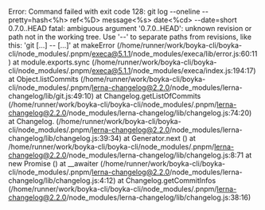 Error: Command failed with exit code 128: git log --oneline --pretty=hash<%h> ref<%D> message<%s> date<%cd> --date=short 0.7.0..HEAD
fatal: ambiguous argument '0.7.0..HEAD': unknown revision or path not in the working tree.
Use '--' to separate paths from revisions, like this:
'git <command> [<revision>...] -- [<file>...]'
    at makeError (/home/runner/work/boyka-cli/boyka-cli/node_modules/.pnpm/execa@5.1.1/node_modules/execa/lib/error.js:60:11)
    at module.exports.sync (/home/runner/work/boyka-cli/boyka-cli/node_modules/.pnpm/execa@5.1.1/node_modules/execa/index.js:194:17)
    at Object.listCommits (/home/runner/work/boyka-cli/boyka-cli/node_modules/.pnpm/lerna-changelog@2.2.0/node_modules/lerna-changelog/lib/git.js:49:10)
    at Changelog.getListOfCommits (/home/runner/work/boyka-cli/boyka-cli/node_modules/.pnpm/lerna-changelog@2.2.0/node_modules/lerna-changelog/lib/changelog.js:74:20)
    at Changelog.<anonymous> (/home/runner/work/boyka-cli/boyka-cli/node_modules/.pnpm/lerna-changelog@2.2.0/node_modules/lerna-changelog/lib/changelog.js:39:34)
    at Generator.next (<anonymous>)
    at /home/runner/work/boyka-cli/boyka-cli/node_modules/.pnpm/lerna-changelog@2.2.0/node_modules/lerna-changelog/lib/changelog.js:8:71
    at new Promise (<anonymous>)
    at __awaiter (/home/runner/work/boyka-cli/boyka-cli/node_modules/.pnpm/lerna-changelog@2.2.0/node_modules/lerna-changelog/lib/changelog.js:4:12)
    at Changelog.getCommitInfos (/home/runner/work/boyka-cli/boyka-cli/node_modules/.pnpm/lerna-changelog@2.2.0/node_modules/lerna-changelog/lib/changelog.js:38:16)
